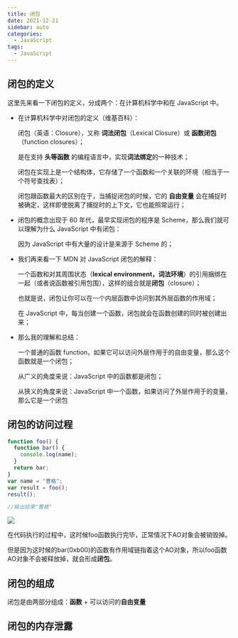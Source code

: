 ```yaml
---
title: 闭包
date: 2021-12-21
sidebar: auto
categories:
  - JavaScript
tags:
  - JavaScript
---
```


## 闭包的定义

这里先来看一下闭包的定义，分成两个：在计算机科学中和在 JavaScript 中。

- 在计算机科学中对闭包的定义（维基百科）：

  闭包（英语：Closure），又称 **词法闭包**（Lexical Closure）或 **函数闭包**（function closures）；

  是在支持 **头等函数** 的编程语言中，实现**词法绑定**的一种技术；

  闭包在实现上是一个结构体，它存储了一个函数和一个关联的环境（相当于一个符号查找表）；

  闭包跟函数最大的区别在于，当捕捉闭包的时候，它的 **自由变量** 会在捕捉时被确定，这样即使脱离了捕捉时的上下文，它也能照常运行；

- 闭包的概念出现于 60 年代，最早实现闭包的程序是 Scheme，那么我们就可以理解为什么 JavaScript 中有闭包：

  因为 JavaScript 中有大量的设计是来源于 Scheme 的；

- 我们再来看一下 MDN 对 JavaScript 闭包的解释：

  一个函数和对其周围状态（**lexical environment，词法环境**）的引用捆绑在一起（或者说函数被引用包围），这样的组合就是**闭包**（closure）；

  也就是说，闭包让你可以在一个内层函数中访问到其外层函数的作用域；

  在 JavaScript 中，每当创建一个函数，闭包就会在函数创建的同时被创建出来；

- 那么我的理解和总结：

  一个普通的函数 function，如果它可以访问外层作用于的自由变量，那么这个函数就是一个闭包；

  从广义的角度来说：JavaScript 中的函数都是闭包；

  从狭义的角度来说：JavaScript 中一个函数，如果访问了外层作用于的变量，那么它是一个闭包

## 闭包的访问过程

```javascript
function foo() {
  function bar() {
    console.log(name);
  }
  return bar;
}
var name = "曹格";
var result = foo();
result();

//输出结果"曹格"
```

![](https://cdn.jsdelivr.net/gh/Knowknew1/pictures@main/闭包的执行过程.png)

在代码执行的过程中，这时候foo函数执行完毕，正常情况下AO对象会被销毁掉。

但是因为这时候的bar(0xb00)的函数有作用域链指着这个AO对象，所以foo函数AO对象不会被释放掉，就会形成**闭包**。

## 闭包的组成

闭包是由两部分组成：**函数** + 可以访问的**自由变量**

## 闭包的内存泄露

